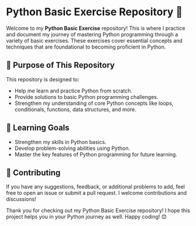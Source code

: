 # Python Basic Exercise Repository 🐍

Welcome to my **Python Basic Exercise** repository! This is where I practice and document my journey of mastering Python programming through a variety of basic exercises. These exercises cover essential concepts and techniques that are foundational to becoming proficient in Python.

## 🌟 Purpose of This Repository
This repository is designed to:
- Help me learn and practice Python from scratch.
- Provide solutions to basic Python programming challenges.
- Strengthen my understanding of core Python concepts like loops, conditionals, functions, data structures, and more.


## 📖 Learning Goals
- Strengthen my skills in Python basics.
- Develop problem-solving abilities using Python.
- Master the key features of Python programming for future learning.

## 🤝 Contributing
If you have any suggestions, feedback, or additional problems to add, feel free to open an issue or submit a pull request. I welcome contributions and discussions!


Thank you for checking out my Python Basic Exercise repository! I hope this project helps you in your Python journey as well. Happy coding! 😊

